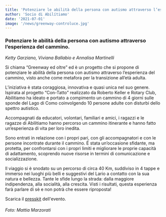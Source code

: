 ```yaml
---
title: 'Potenziare le abilità della persona con autismo attraverso l’esperienza del cammino'
author: 'Socio di Abilítiamo'
date: '2021-07-01'
image: '/news/greenway-controluce.jpg'
---
```


### Potenziare le abilità della persona con autismo attraverso l’esperienza del cammino.
*Ketty Garziano, Viviana Ballabio e Annalisa Martinelli*

Si chiama “Greenway ed oltre” ed è un progetto che si propone di potenziare le abilità della persona con autismo attraverso l’esperienza del cammino, visto anche come metafora per la transizione all’età adulta.

L’iniziativa è stata coraggiosa, innovativa e quasi unica nel suo genere. Ispirata al progetto “Con-Tatto” realizzato da Roberto Keller e Rotary Club, Abilitiamo ha ideato e portato a compimento un cammino di 4 giorni sulle sponde del Lago di Como coinvolgendo 10 persone adulte con disturbi dello spettro autistico.

Accompagnati da educatori, volontari, familiari e amici, i ragazzi e le ragazze di Abilitiamo hanno percorso un cammino itinerante e hanno fatto un’esperienza di vita per loro inedita.

Sono entrati in relazione con i propri pari, con gli accompagnatori e con le persone incontrate durante il cammino. È stata un’occasione sfidante, ma protetta, per confrontarsi con i propri limiti e migliorare le proprie capacità di adattamento, scoprendo nuove risorse in termini di comunicazione e socializzazione.

Il viaggio si è snodato su un percorso di circa 40 Km, suddiviso in 4 tappe e immerso nei luoghi più belli e suggestivi del Lario a contatto con la sua natura e bellezza. Tante le sfide lungo la strada: dalla maggiore indipendenza, alla socialità, alla crescita. Visti i risultati, questa esperienza farà parlare di sè e non potrà che essere riproposta!

Scarica il [presskit](/news/presskit-greenway.pdf) dell'evento.

###### Foto: Mattia Marzorati